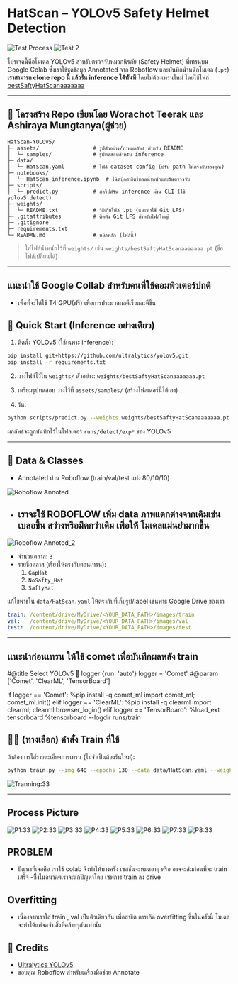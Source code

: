 # HatScan – YOLOv5 Safety Helmet Detection


![Test Process](assets/TestPic.png)
![Test 2](assets/TestPic_2.png)

โปรเจคนี้คือโมเดล YOLOv5 สำหรับตรวจจับหมวกนิรภัย (Safety Helmet) ที่เทรนบน Google Colab ซึ่งเราใช้ชุดข้อมูล Annotated จาก Roboflow และบันทึกน้ำหนักโมเดล (`.pt`)  **เราสามารถ clone repo นี้ แล้วรัน inference ได้ทันที** โดยไม่ต้องเทรนใหม่ โดยใช้ไฟล์ [bestSaftyHatScanaaaaaaa](weights/bestSaftyHatScanaaaaaaa.pt)


---

## 🔧 โครงสร้าง Repo เขียนโดย Worachot Teerak และ Ashiraya Mungtanya(ผู้ช่วย)

```
HatScan-YOLOv5/
├─ assets/                 # รูปตัวอย่าง/ภาพผลลัพธ์ สำหรับ README
│  └─ samples/             # รูปทดสอบสำหรับ inference
├─ data/
│  └─ HatScan.yaml         # ไฟล์ dataset config (ปรับ path ให้ตรงกับของคุณ)
├─ notebooks/
│  └─ HatScan_inference.ipynb  # โน้ตบุ๊กสาธิตโหลดน้ำหนักและรันตรวจจับ
├─ scripts/
│  └─ predict.py           # สคริปต์รัน inference ผ่าน CLI (ใช้ yolov5.detect)
├─ weights/
│  └─ README.txt           # วิธีเก็บไฟล์ .pt (แนะนำใช้ Git LFS)
├─ .gitattributes          # ติดตั้ง Git LFS สำหรับไฟล์ใหญ่
├─ .gitignore
├─ requirements.txt
└─ README.md               # หน้าหลัก (ไฟล์นี้)
```

> ใส่ไฟล์น้ำหนักไว้ที่ `weights/` เช่น `weights/bestSaftyHatScanaaaaaaa.pt` (ชื่อไฟล์เปลี่ยนได้) 

---
## แนะนําใช้ Google Collab สําหรับคนที่ใช้คอมพิวเตอร์ปกติ
  - เพื่อที่จะได้ใช้ T4 GPU(ฟรี) เพื่อการประมวลผลดีเร็วและดีขึ้น
## 🚀 Quick Start (Inference อย่างเดียว)

1) ติดตั้ง YOLOv5 (ใช้เฉพาะ inference):
```bash
pip install git+https://github.com/ultralytics/yolov5.git
pip install -r requirements.txt
```

2) วางไฟล์ไว้ใน `weights/` ตัวอย่าง: `weights/bestSaftyHatScanaaaaaaa.pt`

3) เตรียมรูปทดสอบ วางไว้ที่ `assets/samples/` (สร้างโฟลเดอร์นี้ได้เอง)

4) รัน:
```bash
python scripts/predict.py --weights weights/bestSaftyHatScanaaaaaaa.pt --source assets/samples --imgsz 640
```
ผลลัพธ์จะถูกบันทึกไว้ในโฟลเดอร์ `runs/detect/exp*` ของ YOLOv5

---

## 🧠 Data & Classes

- Annotated ผ่าน Roboflow (train/val/test แบ่ง 80/10/10)

![Roboflow Annoted](assets/Roboflow%20annoted.png)

- ## เราจะใช้ ROBOFLOW เพิ่ม data ภาพแตกต่างจากเดิมเช่น เบลอขึ้น สว่างหรือมืดกว่าเดิม เพื่อให้ โมเดลแม่นยํามากขึ้น

![Roboflow Annoted_2](assets/ROBOFLOW%20annot.png)
- จำนวนคลาส: `3`
- รายชื่อคลาส (เรียงให้ตรงกับตอนเทรน):
  1. `GapHat`
  2. `NoSafty_Hat`
  3. `SaftyHat`

แก้ไขพาธใน `data/HatScan.yaml` ให้ตรงกับที่เก็บรูป/label เช่นพาธ Google Drive ของเรา 

```yaml
train: /content/drive/MyDrive/<YOUR_DATA_PATH>/images/train
val:   /content/drive/MyDrive/<YOUR_DATA_PATH>/images/val
test:  /content/drive/MyDrive/<YOUR_DATA_PATH>/images/test
```

---
## เเนะนําก่อนเทรน ให้ใช้ comet เพื่อบันทึกผลหลัง train
#@title Select YOLOv5 🚀 logger {run: 'auto'}
logger = 'Comet' #@param ['Comet', 'ClearML', 'TensorBoard']

if logger == 'Comet':
  %pip install -q comet_ml
  import comet_ml; comet_ml.init()
elif logger == 'ClearML':
  %pip install -q clearml
  import clearml; clearml.browser_login()
elif logger == 'TensorBoard':
  %load_ext tensorboard
  %tensorboard --logdir runs/train


## 🏋️‍♀️ (ทางเลือก) คำสั่ง Train ที่ใช้

ถ้าต้องการใส่รายละเอียดการเทรน (ไม่จำเป็นต้องรันใหม่):
```bash
python train.py --img 640 --epochs 130 --data data/HatScan.yaml --weights yolov5s.pt
```
![Tranning:33](assets/TranningPic.png)

---
## Process Picture
  ![P1:33](assets/1.png)
  ![P2:33](assets/2.png)
  ![P3:33](assets/3.png)
  ![P4:33](assets/4.png)
  ![P5:33](assets/5.png)
  ![P6:33](assets/6.png)
  ![P7:33](assets/7.png)
  ![P8:33](assets/8.png)


## PROBLEM
  - ปัญหาที่เจอคือ เราใช้ colab จึงทําให้บางครั้ง เซสชั่นจะหมดอายุ หรือ อาจจะล่มก่อนที่จะ train เสร็จ
  -ซึี่งในอนาคตเราจะแก้ปัญหาโดย เซฟการ train ลง drive


## Overfitting
  - เนื่องจากเราใส่ train , val เป็นตัวเดียวกัน เพื่อสาธิต การเกิด overfitting ขึ้นในครั้งนี้ โมเดลจะทําได้แค่จดจํา สิ่งที่คล้ายๆกันเท่านั้น




## 🙌 Credits
- [Ultralytics YOLOv5](https://github.com/ultralytics/yolov5)
- ขอบคุณ Roboflow สำหรับเครื่องมือช่วย Annotate


